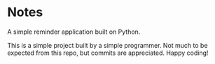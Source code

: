 # Notes
A simple reminder application built on Python.

This is a simple project built by a simple programmer. Not much to be expected from this repo, but commits are appreciated. Happy coding!
